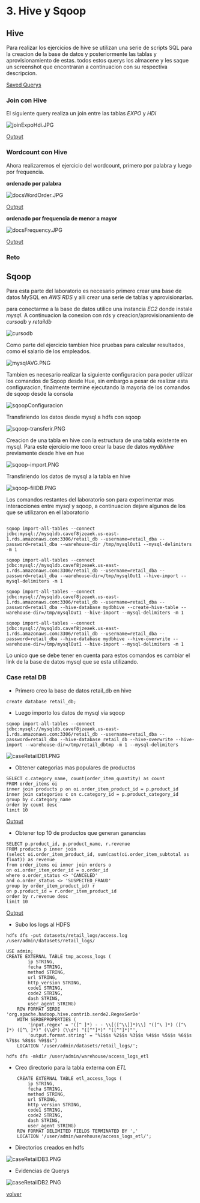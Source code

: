 # 3. Hive y Sqoop

## Hive

Para realizar los ejercicios de hive se utilizan una serie de scripts SQL para la creacion de la base de datos y posteriormente las tablas y aprovisionamiento de estas.
todos estos querys los almacene y les saque un screenshot que encontraran a continuacion con su respectiva descripcion.

[Saved Querys](savedQuerys.md)

### Join con Hive

El siguiente query realiza un join entre las tablas _EXPO_ y _HDI_

![joinExpoHdi.JPG](https://github.com/Mateo-RH/TopicosTelematica-BigDataLab/blob/master/imagenes/savedQuerys/joinExpoHdi.JPG?raw=true)

[Output](https://github.com/Mateo-RH/TopicosTelematica-BigDataLab/tree/master/documentos/join_expo_hdi.csv)

### Wordcount con Hive

Ahora realizaremos el ejercicio del wordcount, primero por palabra y luego por frequencia.

**ordenado por palabra**

![docsWordOrder.JPG](https://github.com/Mateo-RH/TopicosTelematica-BigDataLab/blob/master/imagenes/savedQuerys/docsWordOrder.JPG?raw=true)

[Output](https://github.com/Mateo-RH/TopicosTelematica-BigDataLab/tree/master/documentos/docs-wordcound-wordOrder.csv)

**ordenado por frequencia de menor a mayor**

![docsFrequency.JPG](https://github.com/Mateo-RH/TopicosTelematica-BigDataLab/blob/master/imagenes/savedQuerys/docsFrequency.JPG?raw=true)

[Output](https://github.com/Mateo-RH/TopicosTelematica-BigDataLab/tree/master/documentos/docs-wordcount-frequencyOrder.csv)

### Reto

## Sqoop

Para esta parte del laboratorio es necesario primero crear una base de datos MySQL en _AWS RDS_ y alli crear una serie de tablas y aprovisionarlas.

para conectarme a la base de datos utilice una instancia _EC2_ donde instale _mysql_.
A continuacion la conexion con rds y creacion/aprovisionamiento de _cursodb_ y _retaildb_

![cursodb](https://github.com/Mateo-RH/TopicosTelematica-BigDataLab/blob/master/imagenes/lab3/cursodb.png?raw=true)

Como parte del ejercicio tambien hice pruebas para calcular resultados, como el salario de los empleados.

![mysqlAVG.PNG](https://github.com/Mateo-RH/TopicosTelematica-BigDataLab/blob/master/imagenes/lab3/mysqlAVG.PNG?raw=true)

Tambien es necesario realizar la siguiente configuracion para poder utilizar los comandos de Sqoop desde Hue, sin embargo a pesar de realizar esta configuracion, finalmente termine ejecutando la mayoria de los comandos de sqoop desde la consola

![sqoopConfiguracion](https://github.com/Mateo-RH/TopicosTelematica-BigDataLab/blob/master/imagenes/lab3/configuracion_sqoop.png?raw=true)

Transfiriendo los datos desde mysql a hdfs con sqoop

![sqoop-transferir.PNG](https://github.com/Mateo-RH/TopicosTelematica-BigDataLab/blob/master/imagenes/lab3/sqoop-transferir.PNG?raw=true)

Creacion de una tabla en hive con la estructura de una tabla existente en mysql.
Para este ejercicio me toco crear la base de datos _mydbhive_ previamente desde hive en hue

![sqoop-import.PNG](https://github.com/Mateo-RH/TopicosTelematica-BigDataLab/blob/master/imagenes/lab3/sqoop-import.PNG?raw=true)

Transfiriendo los datos de mysql a la tabla en hive

![sqoop-fillDB.PNG](https://github.com/Mateo-RH/TopicosTelematica-BigDataLab/blob/master/imagenes/lab3/sqoop-fillDB.PNG?raw=true)

Los comandos restantes del laboratorio son para experimentar mas interacciones entre mysql y sqoop, a continuacion dejare algunos de los que se utilizaron en el laboratorio

```

sqoop import-all-tables --connect jdbc:mysql://mysqldb.cavef8jzeaek.us-east-1.rds.amazonaws.com:3306/retail_db --username=retail_dba --password=retail_dba --warehouse-dir /tmp/mysqlOut1 --mysql-delimiters -m 1

sqoop import-all-tables --connect jdbc:mysql://mysqldb.cavef8jzeaek.us-east-1.rds.amazonaws.com:3306/retail_db --username=retail_dba --password=retail_dba --warehouse-dir=/tmp/mysqlOut1 --hive-import --mysql-delimiters -m 1 

sqoop import-all-tables --connect jdbc:mysql://mysqldb.cavef8jzeaek.us-east-1.rds.amazonaws.com:3306/retail_db --username=retail_dba --password=retail_dba --hive-database mydbhive --create-hive-table --warehouse-dir=/tmp/mysqlOut1 --hive-import --mysql-delimiters -m 1 

sqoop import-all-tables --connect jdbc:mysql://mysqldb.cavef8jzeaek.us-east-1.rds.amazonaws.com:3306/retail_db --username=retail_dba --password=retail_dba --hive-database mydbhive --hive-overwrite --warehouse-dir=/tmp/mysqlOut1 --hive-import --mysql-delimiters -m 1 
```
Lo unico que se debe tener en cuenta para estos comandos es cambiar el link de la base de datos mysql que se esta utilizando.

### Case retal DB

* Primero creo la base de datos retail_db en hive
```
create database retail_db;
```

* Luego importo los datos de mysql via sqoop
```
sqoop import-all-tables --connect jdbc:mysql://mysqldb.cavef8jzeaek.us-east-1.rds.amazonaws.com:3306/retail_db --username=retail_dba --password=retail_dba --hive-database retail_db --hive-overwrite --hive-import --warehouse-dir=/tmp/retail_dbtmp -m 1 --mysql-delimiters
```

![caseRetailDB1.PNG](https://github.com/Mateo-RH/TopicosTelematica-BigDataLab/blob/master/imagenes/lab3/caseRetailDB1.PNG?raw=true)

* Obtener categorias mas populares de productos
```
SELECT c.category_name, count(order_item_quantity) as count
FROM order_items oi
inner join products p on oi.order_item_product_id = p.product_id
inner join categories c on c.category_id = p.product_category_id
group by c.category_name
order by count desc
limit 10
```

[Output](https://github.com/Mateo-RH/TopicosTelematica-BigDataLab/tree/master/documentos/caseRetailDBOutput1.xlsx)

* Obtener top 10 de productos que generan ganancias
```
SELECT p.product_id, p.product_name, r.revenue
FROM products p inner join
(select oi.order_item_product_id, sum(cast(oi.order_item_subtotal as float)) as revenue
from order_items oi inner join orders o
on oi.order_item_order_id = o.order_id
where o.order_status <> 'CANCELED'
and o.order_status <> 'SUSPECTED_FRAUD'
group by order_item_product_id) r
on p.product_id = r.order_item_product_id
order by r.revenue desc
limit 10
```

[Output](https://github.com/Mateo-RH/TopicosTelematica-BigDataLab/tree/master/documentos/caseRetailDBOutput2.xlsx)

* Subo los logs al HDFS
```
hdfs dfs -put datasets/retail_logs/access.log /user/admin/datasets/retail_logs/

USE admin;
CREATE EXTERNAL TABLE tmp_access_logs (
        ip STRING,
        fecha STRING,
        method STRING,
        url STRING,
        http_version STRING,
        code1 STRING,
        code2 STRING,
        dash STRING,
        user_agent STRING)
    ROW FORMAT SERDE 'org.apache.hadoop.hive.contrib.serde2.RegexSerDe'
    WITH SERDEPROPERTIES (
        'input.regex' = '([^ ]*) - - \\[([^\\]]*)\\] "([^\ ]*) ([^\ ]*) ([^\ ]*)" (\\d*) (\\d*) "([^"]*)" "([^"]*)"',
        'output.format.string' = "%1$$s %2$$s %3$$s %4$$s %5$$s %6$$s %7$$s %8$$s %9$$s")
    LOCATION '/user/admin/datasets/retail_logs/';

hdfs dfs -mkdir /user/admin/warehouse/access_logs_etl
```

* Creo directorio para la tabla externa con _ETL_
```
    CREATE EXTERNAL TABLE etl_access_logs (
        ip STRING,
        fecha STRING,
        method STRING,
        url STRING,
        http_version STRING,
        code1 STRING,
        code2 STRING,
        dash STRING,
        user_agent STRING)
    ROW FORMAT DELIMITED FIELDS TERMINATED BY ','
    LOCATION '/user/admin/warehouse/access_logs_etl/';
```

* Directorios creados en hdfs

![caseRetailDB3.PNG](https://github.com/Mateo-RH/TopicosTelematica-BigDataLab/blob/master/imagenes/lab3/caseRetailDB3.PNG?raw=true)

* Evidencias de Querys

![caseRetailDB2.PNG](https://github.com/Mateo-RH/TopicosTelematica-BigDataLab/blob/master/imagenes/lab3/caseRetailDB2.PNG?raw=true)



[volver](index.md)
